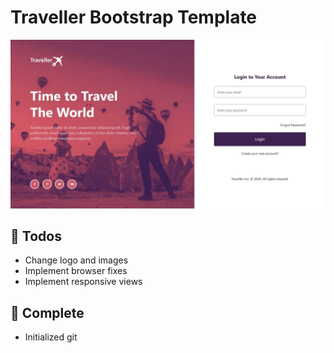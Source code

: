 # Traveller Bootstrap Template

<img src="img/screenshot.jpg" alt="Screenshot">

## :book: Todos
 - Change logo and images
 - Implement browser fixes
 - Implement responsive views

## :rocket: Complete
 - Initialized git
